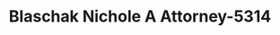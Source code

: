 ---
f_zip-code: 18940
f_state-code: PA
title: Blaschak Nichole A Attorney-5314
f_phone: 215-968-4700
f_city-only: Newtown
f_address: 2 North State Street Newtown
f_location-unique-id: '5314'
slug: blaschak-nichole-a-attorney-5314
updated-on: '2024-05-30T13:46:58.046Z'
created-on: '2024-05-30T13:36:59.803Z'
published-on: '2024-05-30T13:54:32.469Z'
f_city-state: cms/city/newtown-pa.md
f_company: cms/company/blaschak-nichole-a-attorney.md
f_state: cms/state/pennsylvania.md
layout: '[payday-loan].html'
tags: payday-loan
---